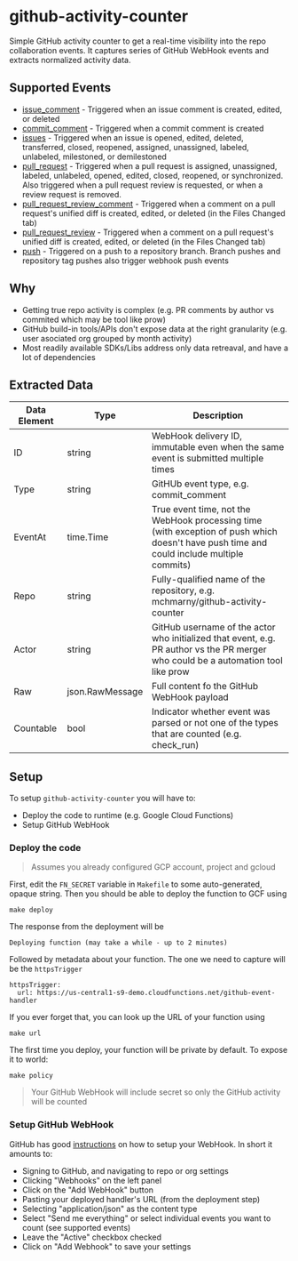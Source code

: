 # github-activity-counter

Simple GitHub activity counter to get a real-time visibility into the repo collaboration events. It captures series of GitHub WebHook events and extracts normalized activity data.

## Supported Events

* [issue_comment](https://developer.github.com/v3/activity/events/types/#issuecommentevent) - Triggered when an issue comment is created, edited, or deleted
* [commit_comment](https://developer.github.com/v3/activity/events/types/#commitcommentevent) - Triggered when a commit comment is created
* [issues](https://developer.github.com/v3/activity/events/types/#issuesevent) - Triggered when an issue is opened, edited, deleted, transferred, closed, reopened, assigned, unassigned, labeled, unlabeled, milestoned, or demilestoned
* [pull_request](https://developer.github.com/v3/activity/events/types/#pullrequestevent) - Triggered when a pull request is assigned, unassigned, labeled, unlabeled, opened, edited, closed, reopened, or synchronized. Also triggered when a pull request review is requested, or when a review request is removed.
* [pull_request_review_comment](https://developer.github.com/v3/activity/events/types/#pullrequestreviewcommentevent) - Triggered when a comment on a pull request's unified diff is created, edited, or deleted (in the Files Changed tab)
* [pull_request_review](https://developer.github.com/v3/activity/events/types/#pullrequestreviewcommentevent) - Triggered when a comment on a pull request's unified diff is created, edited, or deleted (in the Files Changed tab)
* [push](https://developer.github.com/v3/activity/events/types/#pushevent) - Triggered on a push to a repository branch. Branch pushes and repository tag pushes also trigger webhook push events

## Why

* Getting true repo activity is complex (e.g. PR comments by author vs commited which may be tool like prow)
* GitHub build-in tools/APIs don't expose data at the right granularity (e.g. user asociated org grouped by month activity)
* Most readily available SDKs/Libs address only data retreaval, and have a lot of dependencies

## Extracted Data

| Data Element | Type            | Description                                                                                                                               |
| ------------ | --------------- | ----------------------------------------------------------------------------------------------------------------------------------------- |
| ID           | string          | WebHook delivery ID, immutable even when the same event is submitted multiple times                                                       |
| Type         | string          | GitHUb event type, e.g. commit_comment                                                                                                    |
| EventAt      | time.Time       | True event time, not the WebHook processing time (with exception of push which doesn't have push time and could include multiple commits) |
| Repo         | string          | Fully-qualified name of the repository, e.g. mchmarny/github-activity-counter                                                             |
| Actor        | string          | GitHub username of the actor who initialized that event, e.g. PR author vs the PR merger who could be a automation tool like prow         |
| Raw          | json.RawMessage | Full content fo the GitHub WebHook payload                                                                                                |
| Countable    | bool            | Indicator whether event was parsed or not one of the types that are counted (e.g. check_run)                                              |


## Setup

To setup `github-activity-counter` you will have to:

* Deploy the code to runtime (e.g. Google Cloud Functions)
* Setup GitHub WebHook

### Deploy the code

> Assumes you already configured GCP account, project and gcloud

First, edit the `FN_SECRET` variable in `Makefile` to some auto-generated, opaque string. Then you should be able to deploy the function to GCF using

```shell
make deploy
```

The response from the deployment will be

```shell
Deploying function (may take a while - up to 2 minutes)
```

Followed by metadata about your function. The one we need to capture will be the `httpsTrigger`

```shell
httpsTrigger:
  url: https://us-central1-s9-demo.cloudfunctions.net/github-event-handler
```

If you ever forget that, you can look up the URL of your function using

```shell
make url
```

The first time you deploy, your function will be private by default. To expose it to world:

```shell
make policy
```

> Your GitHub WebHook will include secret so only the GitHub activity will be counted


### Setup GitHub WebHook

GitHub has good [instructions](https://developer.github.com/webhooks/creating/) on how to setup your WebHook. In short it amounts to:

* Signing to GitHub, and navigating to repo or org settings
* Clicking "Webhooks" on the left panel
* Click on the "Add WebHook" button
* Pasting your deployed handler's URL (from the deployment step)
* Selecting "application/json" as the content type
* Select "Send me everything" or select individual events you want to count (see supported events)
* Leave the "Active" checkbox checked
* Click on "Add Webhook" to save your settings

